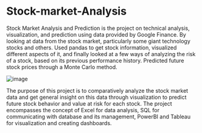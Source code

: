 # Stock-market-Analysis
Stock Market Analysis and Prediction is the project on technical analysis, visualization, and prediction using data provided by Google Finance. By looking at data from the stock market, particularly some giant technology stocks and others. Used pandas to get stock information, visualized different aspects of it, and finally looked at a few ways of analyzing the risk of a stock, based on its previous performance history. Predicted future stock prices through a Monte Carlo method.

![image](https://github.com/shivangii2007/Stock-market-Analysis/assets/143331079/8b8512c4-ea0b-4c47-8b67-5699db613b31)

The purpose of this project is to comparatively analyze the stock market data and get general insight on this data through visualization to predict future stock behavior and value at risk for each stock. The project encompasses the concept of Excel for data analysis, SQL for communicating with database and its management, PowerBI and Tableau for visualization and creating dashboards.
